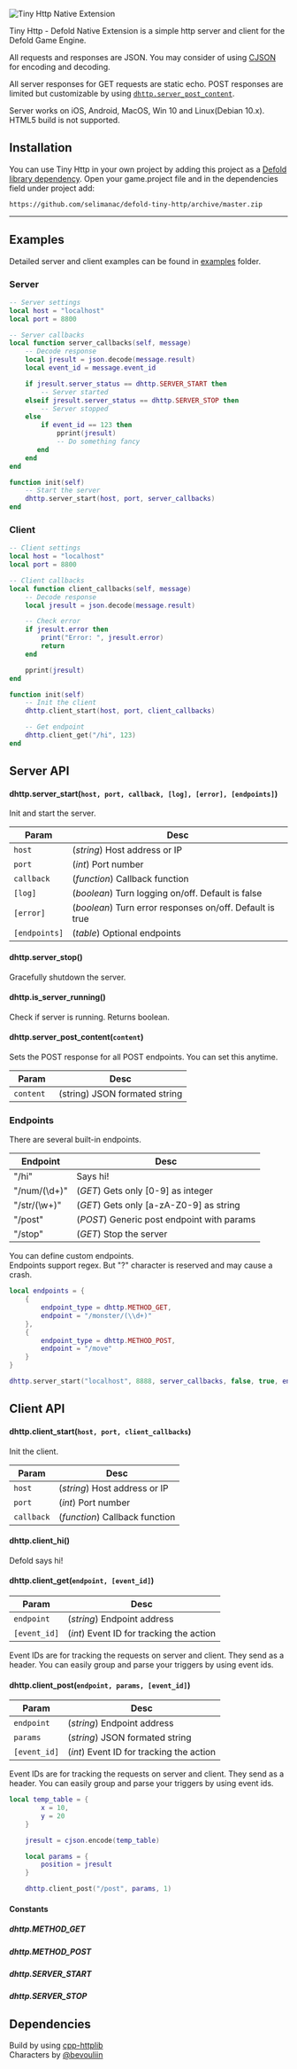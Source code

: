 ![Tiny Http Native Extension](https://selimanac.github.io/assets/gfx/tiny_http_dark.png)

Tiny Http - Defold Native Extension is a simple http server and client for the Defold Game Engine. 

All requests and responses are JSON. You may consider of using [CJSON](https://github.com/Melsoft-Games/defold-cjson) for encoding and decoding.

All server responses for GET requests are static echo. POST responses are limited but customizable by using [`dhttp.server_post_content`](#dhttpserver_post_contentjson).

Server works on iOS, Android, MacOS, Win 10 and Linux(Debian 10.x). HTML5 build is not supported.

## Installation
You can use Tiny Http in your own project by adding this project as a [Defold library dependency](http://www.defold.com/manuals/libraries/). Open your game.project file and in the dependencies field under project add:

	https://github.com/selimanac/defold-tiny-http/archive/master.zip
	
---

## Examples

Detailed server and client examples can be found in [examples](https://github.com/selimanac/defold-tiny-http/tree/master/examples) folder.

### Server

```lua
-- Server settings
local host = "localhost"
local port = 8800

-- Server callbacks
local function server_callbacks(self, message)
	-- Decode response
    local jresult = json.decode(message.result)
    local event_id = message.event_id

    if jresult.server_status == dhttp.SERVER_START then
        -- Server started
    elseif jresult.server_status == dhttp.SERVER_STOP then
        -- Server stopped
    else
    	if event_id == 123 then
        	pprint(jresult)
        	-- Do something fancy
       end
    end
end

function init(self)
    -- Start the server
    dhttp.server_start(host, port, server_callbacks)
end
```

### Client
```lua
-- Client settings
local host = "localhost"
local port = 8800

-- Client callbacks
local function client_callbacks(self, message)
    -- Decode response
    local jresult = json.decode(message.result)

    -- Check error
    if jresult.error then
        print("Error: ", jresult.error)
        return
    end

    pprint(jresult)
end

function init(self)
    -- Init the client
    dhttp.client_start(host, port, client_callbacks)

    -- Get endpoint
    dhttp.client_get("/hi", 123)
end
```


## Server API

#### dhttp.server_start(`host, port, callback, [log], [error], [endpoints]`)


Init and start the server.

| Param  | Desc |
| ------------- | ------------- |
| `host`  | (_string_) Host address or IP  |
| `port`  | (_int_) Port number  |
| `callback`  | (_function_) Callback function  |
| `[log]`  | (_boolean_) Turn logging on/off. Default is false |
| `[error]`  | (_boolean_) Turn error responses on/off. Default is true |
| `[endpoints]`  | (_table_) Optional endpoints |

#### dhttp.server_stop()

Gracefully shutdown the server.

#### dhttp.is_server_running()

Check if server is running. Returns boolean.

#### dhttp.server_post_content(`content`)

Sets the POST response for all POST endpoints. You can set this anytime.

| Param  | Desc |
| ------------- | ------------- |
| `content `  | (string) JSON formated string  |


### Endpoints

There are several built-in endpoints.

| Endpoint  | Desc |
| ------------- | ------------- |
| "/hi" | Says hi!  |
| "/num/(\d+)" | (_GET_) Gets only [0-9] as integer  |
| "/str/(\w+)" | (_GET_) Gets only [a-zA-Z0-9] as string  |
| "/post" | (_POST_) Generic post endpoint with params  |
| "/stop" | (_GET_) Stop the server  |

You can define custom endpoints.  
Endpoints support regex. But "?" character is reserved and may cause a crash.


```lua
local endpoints = {
    {
        endpoint_type = dhttp.METHOD_GET,
        endpoint = "/monster/(\\d+)"
    },
    {
        endpoint_type = dhttp.METHOD_POST,
        endpoint = "/move"
    }
}

dhttp.server_start("localhost", 8888, server_callbacks, false, true, endpoints)

```

## Client API

#### dhttp.client_start(`host, port, client_callbacks`)

Init the client.

| Param  | Desc |
| ------------- | ------------- |
| `host`  | (_string_) Host address or IP  |
| `port`  | (_int_) Port number  |
| `callback`  | (_function_) Callback function  |


#### dhttp.client_hi()

Defold says hi!

#### dhttp.client_get(`endpoint, [event_id]`)

| Param  | Desc |
| ------------- | ------------- |
| `endpoint` | (_string_) Endpoint address  |
| `[event_id]`| (_int_) Event ID for tracking the action  |

Event IDs are for tracking the requests on server and client. They send as a header. You can easily group and parse your triggers by using event ids.

#### dhttp.client_post(`endpoint, params, [event_id]`)

| Param  | Desc |
| ------------- | ------------- |
| `endpoint` | (_string_) Endpoint address  |
| `params` | (_string_) JSON formated string  |
| `[event_id]`| (_int_) Event ID for tracking the action  |

Event IDs are for tracking the requests on server and client. They send as a header. You can easily group and parse your triggers by using event ids.

```lua
local temp_table = {
        x = 10,
        y = 20
    }

    jresult = cjson.encode(temp_table)

    local params = {
        position = jresult
    }

    dhttp.client_post("/post", params, 1)
```


#### Constants

##### dhttp.METHOD_GET
##### dhttp.METHOD_POST
##### dhttp.SERVER_START
##### dhttp.SERVER_STOP

## Dependencies

Build by using [cpp-httplib](https://github.com/yhirose/cpp-httplib)  
Characters by [@bevouliin](https://twitter.com/bevouliin)
